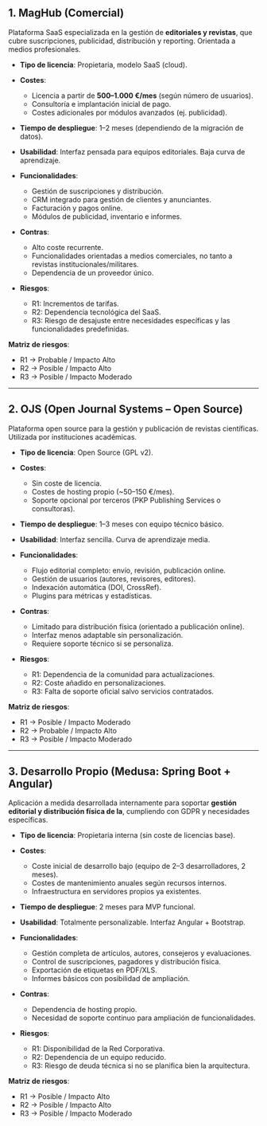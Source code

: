 ## 1. MagHub (Comercial)

Plataforma SaaS especializada en la gestión de **editoriales y revistas**, que cubre suscripciones, publicidad, distribución y reporting. Orientada a medios profesionales.

* **Tipo de licencia**: Propietaria, modelo SaaS (cloud).
* **Costes**:

  * Licencia a partir de **500–1.000 €/mes** (según número de usuarios).
  * Consultoría e implantación inicial de pago.
  * Costes adicionales por módulos avanzados (ej. publicidad).
* **Tiempo de despliegue**: 1–2 meses (dependiendo de la migración de datos).
* **Usabilidad**: Interfaz pensada para equipos editoriales. Baja curva de aprendizaje.
* **Funcionalidades**:

  * Gestión de suscripciones y distribución.
  * CRM integrado para gestión de clientes y anunciantes.
  * Facturación y pagos online.
  * Módulos de publicidad, inventario e informes.
* **Contras**:

  * Alto coste recurrente.
  * Funcionalidades orientadas a medios comerciales, no tanto a revistas institucionales/militares.
  * Dependencia de un proveedor único.
* **Riesgos**:

  * R1: Incrementos de tarifas.
  * R2: Dependencia tecnológica del SaaS.
  * R3: Riesgo de desajuste entre necesidades específicas y las funcionalidades predefinidas.

**Matriz de riesgos**:

* R1 → Probable / Impacto Alto
* R2 → Posible / Impacto Alto
* R3 → Posible / Impacto Moderado

---

## 2. OJS (Open Journal Systems – Open Source)

Plataforma open source para la gestión y publicación de revistas científicas. Utilizada por instituciones académicas.

* **Tipo de licencia**: Open Source (GPL v2).
* **Costes**:

  * Sin coste de licencia.
  * Costes de hosting propio (\~50–150 €/mes).
  * Soporte opcional por terceros (PKP Publishing Services o consultoras).
* **Tiempo de despliegue**: 1–3 meses con equipo técnico básico.
* **Usabilidad**: Interfaz sencilla. Curva de aprendizaje media.
* **Funcionalidades**:

  * Flujo editorial completo: envío, revisión, publicación online.
  * Gestión de usuarios (autores, revisores, editores).
  * Indexación automática (DOI, CrossRef).
  * Plugins para métricas y estadísticas.
* **Contras**:

  * Limitado para distribución física (orientado a publicación online).
  * Interfaz menos adaptable sin personalización.
  * Requiere soporte técnico si se personaliza.
* **Riesgos**:

  * R1: Dependencia de la comunidad para actualizaciones.
  * R2: Coste añadido en personalizaciones.
  * R3: Falta de soporte oficial salvo servicios contratados.

**Matriz de riesgos**:

* R1 → Posible / Impacto Moderado
* R2 → Probable / Impacto Alto
* R3 → Posible / Impacto Moderado

---

## 3. Desarrollo Propio (Medusa: Spring Boot + Angular)

Aplicación a medida desarrollada internamente para soportar **gestión editorial y distribución física de la**, cumpliendo con GDPR y necesidades específicas.

* **Tipo de licencia**: Propietaria interna (sin coste de licencias base).
* **Costes**:

  * Coste inicial de desarrollo bajo (equipo de 2–3 desarrolladores, 2 meses).
  * Costes de mantenimiento anuales según recursos internos.
  * Infraestructura en servidores propios ya existentes.
* **Tiempo de despliegue**: 2 meses para MVP funcional.
* **Usabilidad**: Totalmente personalizable. Interfaz Angular + Bootstrap.
* **Funcionalidades**:

  * Gestión completa de artículos, autores, consejeros y evaluaciones.
  * Control de suscripciones, pagadores y distribución física.
  * Exportación de etiquetas en PDF/XLS.
  * Informes básicos con posibilidad de ampliación.
* **Contras**:

  * Dependencia de hosting propio.
  * Necesidad de soporte continuo para ampliación de funcionalidades.
* **Riesgos**:

  * R1: Disponibilidad de la Red Corporativa.
  * R2: Dependencia de un equipo reducido.
  * R3: Riesgo de deuda técnica si no se planifica bien la arquitectura.

**Matriz de riesgos**:

* R1 → Posible / Impacto Alto
* R2 → Posible / Impacto Alto
* R3 → Posible / Impacto Moderado